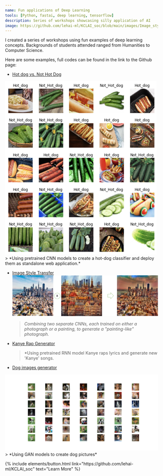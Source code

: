 ```yaml
---
name: Fun applications of Deep Learning
tools: [Python, fastai, deep learning, tensorflow]
description: Series of workshops showcasing silly application of AI
image: https://github.com/lehai-ml/KCLAI_soc/blob/main/images/Image_style_transfer.png?raw=true
---
```


I created a series of workshops using fun examples of deep learning concepts. Backgrounds of students attended ranged from Humanities to Computer Science. 

Here are some examples, full codes can be found in the link to the Github page:

- [Hot dog vs. Not Hot Dog](https://github.com/lehai-ml/KCLAI_soc/blob/main/Machine_Learning_Workshop_1_Hot_Dog_vs_Not_Hot_Dog_Classifier.ipynb)
<img src="https://github.com/lehai-ml/KCLAI_soc/blob/main/images/hot_dog.png?raw=true" width="500" />
    > *Using pretrained CNN models to create a hot-dog classifier and deploy them as standalone web application.*

- [Image Style Transfer](https://github.com/lehai-ml/KCLAI_soc/blob/main/Machine_Learning_Workshop_2_Image_Style_Transfer.ipynb)
![](https://github.com/lehai-ml/KCLAI_soc/blob/main/images/Image_style_transfer.png?raw=true)

    > *Combining two separate CNNs, each trained on either a photograph or a painting, to generate a "painting-like" photograph.*

- [Kanye Rap Generator](https://github.com/lehai-ml/KCLAI_soc/blob/main/Machine_Learning_Workshop_3_Recurrent_Neural_Network_and_Kanye_Rap_generator.ipynb)
    > *Using pretrained RNN model Kanye raps lyrics and generate new 'Kanye' songs.

- [Dog images generator](https://github.com/lehai-ml/KCLAI_soc/blob/main/Machine_Learning_Workshop_Creating_dogs_images_with_Generative_Adversarial_Network.ipynb)
<img src="https://github.com/lehai-ml/KCLAI_soc/blob/main/GAN_images/generated_plot_e500.png?raw=true" width="2000" />
    > *Using GAN models to create dog pictures* 

<p class="text-center">
{% include elements/button.html link="https://github.com/lehai-ml/KCLAI_soc" text="Learn More" %}
</p>